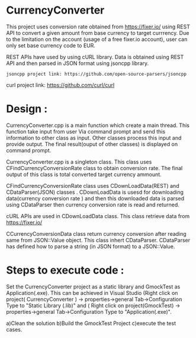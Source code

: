 # CurrencyConverter

This project uses conversion rate obtained from https://fixer.io/ using REST API to convert a given amount from base currency to target currrency. Due to the limitation on the account (usage of a free fixer.io account), user can only set base currency code to EUR.

REST APIs have used by using cURL library. Data is obtained using REST API and then parsed in JSON format using jsoncpp library.
```
jsoncpp project link: https://github.com/open-source-parsers/jsoncpp
```
curl project link: https://github.com/curl/curl

# Design : 

CurrencyConverter.cpp is a main function which create a main thread. This function take input from user Via command prompt
and send this information to other class as input. Other classes process this input and provide output. The final result(ouput
of other classes) is displayed on command prompt.

CurrencyConverter.cpp is a singleton class. This class uses CFindCurrencyConversionRate class to obtain conversion rate. The final 
output of this class is total converted target currency ammount.

CFindCurrencyConversionRate class uses CDownLoadData(REST) and CDataParser(JSON) classes . CDownLoadData is usesd for downloading 
data(currency conversion rate ) and then this downloaded data is parsed using CDataParser then currency conversion rate is read and
returned.

cURL APIs are used in CDownLoadData class. This class retrieve data from https://fixer.io/

CCurrencyConversionData class return currency conversion after reading same from JSON::Value object. This class inhert CDataParser.
CDataParser has defined how to parse a string (in JSON format) to a JSON::Value.

# Steps to execute code :

Set the CurrencyConverter project as a static library and GmockTest as Application(.exe). This can be achieved in Visual Studio
(Right click on project( CurrencyConverter ) -> properties->general Tab->Configuration Type to "Static Library (.lib)" and ( Right click on project(GmockTest) -> properties->general Tab->Configuration Type to "Application(.exe)".

a)Clean the solution
b)Build the GmockTest Project
c)execute the test cases.
